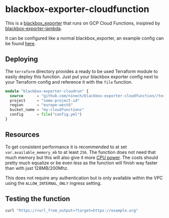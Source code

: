 # blackbox-exporter-cloudfunction

This is a [blackbox_exporter](https://github.com/prometheus/blackbox_exporter) that runs on GCP Cloud Functions, insipired by [blackbox-exporter-lambda](https://github.com/discordianfish/blackbox-exporter-lambda).

It can be configured like a normal blackbox_exporter, an example config can be found [here](https://github.com/prometheus/blackbox_exporter/blob/v0.17.0/example.yml).

## Deploying

The `terraform` directory provides a ready to be used Terraform module to easily deploy this function. Just put your blackbox exporter config next to your Terraform config and reference it with the `file` function.

```terraform
module "blackbox-exporter-cloudrun" {
  source      = "github.com/ninech/blackbox-exporter-cloudfunction//terraform?ref=v0.1.2"
  project     = "some-project-id"
  region      = "europe-west6"
  bucket_name = "my-cloudfunctions"
  config      = file("config.yml")
}
```

## Resources

To get consistent performance it is recommended to at set `var.available_memory_mb` to at least `256`. The function does not need that much memory but this will also give it more [CPU power](https://cloud.google.com/functions/pricing#compute_time). The costs should pretty much equalize or be even less as the function will finish way faster than with just 128MB/200Mhz.

This does not require any authentication but is only available within the VPC using the `ALLOW_INTERNAL_ONLY` ingress setting.

## Testing the function

```bash
curl "https://<url_from_output>?target=https://example.org"
```
